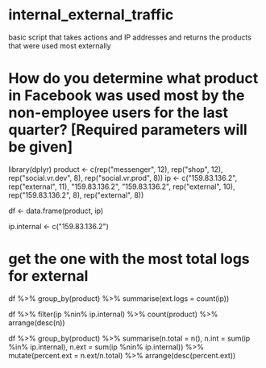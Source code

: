 # internal_external_traffic
basic script that takes actions and IP addresses and returns the products that were used most externally

# How do you determine what product in Facebook was used most by the non-employee users for the last quarter? [Required parameters will be given]
library(dplyr)
product <- c(rep("messenger", 12), rep("shop", 12), rep("social.vr.dev", 8), rep("social.vr.prod", 8))
ip <- c("159.83.136.2", rep("external", 11), "159.83.136.2", "159.83.136.2", rep("external", 10), rep("159.83.136.2", 8), rep("external", 8))

df <- data.frame(product, ip)

ip.internal <- c("159.83.136.2")

# get the one with the most total logs for external

df %>% group_by(product) %>% summarise(ext.logs = count(ip))

df %>% filter(ip %nin% ip.internal) %>% count(product) %>% arrange(desc(n))

df %>% group_by(product) %>% summarise(n.total = n(), n.int = sum(ip %in% ip.internal), n.ext = sum(ip %nin% ip.internal)) %>%
  mutate(percent.ext = n.ext/n.total) %>% arrange(desc(percent.ext))
